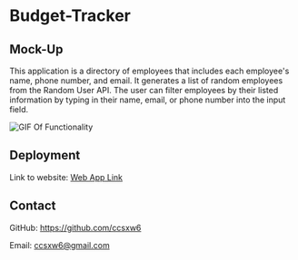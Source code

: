 # Budget-Tracker

## Mock-Up
This application is a directory of employees that includes each employee's name, phone number, and email. It generates a list of random employees from the Random User API. The user can filter employees by their listed information by typing in their name, email, or phone number into the input field. 

![GIF Of Functionality](employeeGif.gif)

## Deployment
Link to website:
[Web App Link](https://ccsxw6.github.io/employee-directory/)

## Contact
GitHub: https://github.com/ccsxw6

Email: ccsxw6@gmail.com